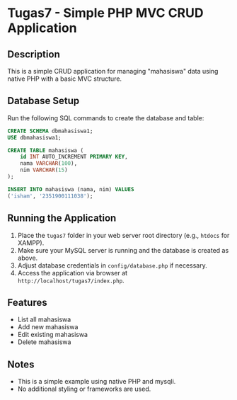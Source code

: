 # Tugas7 - Simple PHP MVC CRUD Application

## Description
This is a simple CRUD application for managing "mahasiswa" data using native PHP with a basic MVC structure.

## Database Setup
Run the following SQL commands to create the database and table:

```sql
CREATE SCHEMA dbmahasiswa1;
USE dbmahasiswa1;

CREATE TABLE mahasiswa (
    id INT AUTO_INCREMENT PRIMARY KEY,
    nama VARCHAR(100),
    nim VARCHAR(15)
);

INSERT INTO mahasiswa (nama, nim) VALUES
('isham', '2351900111038');
```

## Running the Application
1. Place the `tugas7` folder in your web server root directory (e.g., `htdocs` for XAMPP).
2. Make sure your MySQL server is running and the database is created as above.
3. Adjust database credentials in `config/database.php` if necessary.
4. Access the application via browser at `http://localhost/tugas7/index.php`.

## Features
- List all mahasiswa
- Add new mahasiswa
- Edit existing mahasiswa
- Delete mahasiswa

## Notes
- This is a simple example using native PHP and mysqli.
- No additional styling or frameworks are used.

